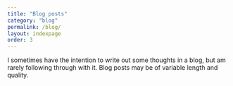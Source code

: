 ```yaml
---
title: "Blog posts"
category: "blog"
permalink: /blog/
layout: indexpage
order: 3
---
```

I sometimes have the intention to write out some thoughts in a blog, but am rarely following through with it.
Blog posts may be of variable length and quality.
